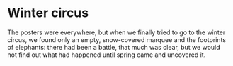 Winter circus
=============


The posters were everywhere, but when we finally tried to go to the winter circus, we found only an empty, snow-covered marquee and the footprints of elephants: there had been a battle, that much was clear, but we would not find out what had happened until spring came and uncovered it.